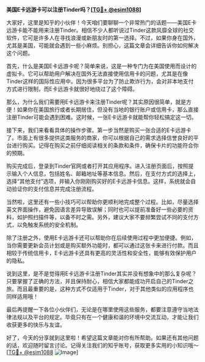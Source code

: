 **美国E卡远游卡可以注册Tinder吗？[[TG💪+ @esim1088](https://t.me/s/esim1088)]**

大家好，这里是知乎的小伙伴！今天咱们要聊聊一个非常热门的话题——美国E卡远游卡能不能用来注册Tinder。相信不少人都听说过Tinder这款风靡全球的社交软件，它可是许多人在寻找浪漫或新朋友时的第一选择。不过，如果你身在国外，尤其是美国，可能就会遇到一些小麻烦。别担心，这篇文章会详细告诉你如何解决这个问题。

首先，什么是美国E卡远游卡呢？简单来说，这是一种专门为在美国使用而设计的虚拟卡。它可以帮助用户解决在国外无法直接使用信用卡的问题，尤其是在像Tinder这样的国际性应用中。因为很多平台为了防止欺诈行为，会对非本地支付方式进行限制，而E卡远游卡就很好地绕过了这个障碍。

那么，为什么我们需要用E卡远游卡来注册Tinder呢？其实原因很简单，就是方便！如果你在美国旅行或者长期居住，但没有当地的银行账户或信用卡，那么直接注册Tinder可能会遇到困难。这时候，一张E卡远游卡就能帮你轻松搞定这一切。

接下来，我们来看看具体的操作步骤。第一步当然是购买一张合适的E卡远游卡了。市面上有很多提供这类服务的商家，你可以根据自己的需求选择信誉良好的平台进行购买。记得在购买之前仔细阅读相关的条款和条件，确保卡片的功能符合你的预期。

购买完成后，登录到Tinder官网或者打开其应用程序。进入注册页面后，按照提示输入个人信息，包括姓名、邮箱地址等基本信息。然后，在支付方式的选择上，选择“其他支付”选项，并输入你刚刚购买好的E卡远游卡信息。这样，系统就会自动验证你的支付信息并完成注册流程。

当然啦，这里还有一些小技巧可以帮助你更顺利地完成整个过程。比如，尽量选择英文界面操作，避免因语言差异导致误解；同时也可以提前准备好一些必要的资料，如护照扫描件等，以备不时之需。另外，建议大家不要频繁尝试不同的支付方式，以免触发系统的安全机制。

除了注册之外，使用E卡远游卡还可以帮助你在后续使用过程中更加便捷。例如，当你需要更新会员计划或是购买额外功能时，都可以通过这张卡来进行付款。而且相较于传统信用卡，E卡远游卡还具有更高的灵活性和安全性，能够有效保护用户的隐私。

说到这里，是不是觉得用E卡远游卡注册Tinder其实并没有想象中的那么复杂呢？只要掌握了正确的方法，并且保持耐心，相信大家都能成功开启自己的Tinder之旅。而且最重要的是，这种方式不仅适用于Tinder，对于其他类似的应用程序也同样适用哦！

最后再提醒一下各位小伙伴们，无论是在哪里使用这些服务，都要注意遵守当地法律法规以及平台的规定。毕竟只有在一个健康和谐的环境中交流互动，才能让我们收获更多的快乐与友谊。

好了，今天的分享就到这里啦！希望这篇文章能对你有所帮助。如果还有其他问题的话，欢迎随时留言讨论。记得关注我们的知乎账号，获取更多实用的小知识哦～[[TG💪+ @esim1088](https://t.me/s/esim1088) ![Image](https://i.postimg.cc/4NQfJmqS/Snipaste-2025-05-13-00-14-12.png)]